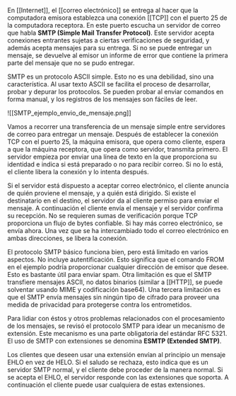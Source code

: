 En [[Internet]], el [[correo electrónico]] se entrega al hacer que la computadora emisora establezca una conexión [[TCP]] con el puerto 25 de la computadora receptora. En este puerto escucha un servidor de correo que habla **SMTP (Simple Mail Transfer Protocol)**. Este servidor acepta conexiones entrantes sujetas a ciertas verificaciones de seguridad, y además acepta mensajes para su entrega. Si no se puede entregar un mensaje, se devuelve al emisor un informe de error que contiene la primera parte del mensaje que no se pudo entregar.

SMTP es un protocolo ASCII simple. Esto no es una debilidad, sino una característica. Al usar texto ASCII se facilita el proceso de desarrollar, probar y depurar los protocolos. Se pueden probar al enviar comandos en forma manual, y los registros de los mensajes son fáciles de leer.

![[SMTP_ejemplo_envio_de_mensaje.png]]

Vamos a recorrer una transferencia de un mensaje simple entre servidores de correo para entregar un mensaje. Después de establecer la conexión TCP con el puerto 25, la máquina emisora, que opera como cliente, espera a que la máquina receptora, que opera como servidor, transmita primero. El servidor empieza por enviar una línea de texto en la que proporciona su identidad e indica si está preparado o no para recibir correo. Si no lo está, el cliente libera la conexión y lo intenta después.

Si el servidor está dispuesto a aceptar correo electrónico, el cliente anuncia de quién proviene el mensaje, y a quién está dirigido. Si existe el destinatario en el destino, el servidor da al cliente permiso para enviar el mensaje. A continuación el cliente envía el mensaje y el servidor confirma su recepción. No se requieren sumas de verificación porque TCP proporciona un flujo de bytes confiable. Si hay más correo electrónico, se envía ahora. Una vez que se ha intercambiado todo el correo electrónico en ambas direcciones, se libera la conexión.

El protocolo SMTP básico funciona bien, pero está limitado en varios aspectos. No incluye autentificación. Esto significa que el comando FROM en el ejemplo podría proporcionar cualquier dirección de emisor que desee. Esto es bastante útil para enviar spam. Otra limitación es que el SMTP transfiere mensajes ASCII, no datos binarios (similar a [[HTTP]], se puede solventar usando MIME y codificación base64). Una tercera limitación es que el SMTP envía mensajes sin ningún tipo de cifrado para proveer una medida de privacidad para protegerse contra los entrometidos.

Para lidiar con éstos y otros problemas relacionados con el procesamiento de los mensajes, se revisó el protocolo SMTP para idear un mecanismo de extensión. Este mecanismo es una parte obligatoria del estándar RFC 5321. El uso de SMTP con extensiones se denomina **ESMTP (Extended SMTP)**.

Los clientes que deseen usar una extensión envían al principio un mensaje EHLO en vez de HELO. Si el saludo se rechaza, esto indica que es un servidor SMTP normal, y el cliente debe proceder de la manera normal. Si se acepta el EHLO, el servidor responde con las extensiones que soporta. A continuación el cliente puede usar cualquiera de estas extensiones.